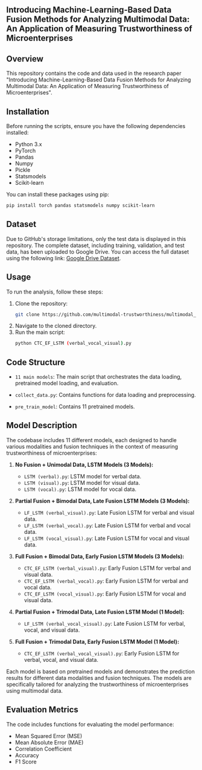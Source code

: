 
## Introducing Machine-Learning-Based Data Fusion Methods for Analyzing Multimodal Data: An Application of Measuring Trustworthiness of Microenterprises

## Overview
This repository contains the code and data used in the research paper "Introducing Machine-Learning-Based Data Fusion Methods for Analyzing Multimodal Data: An Application of Measuring Trustworthiness of Microenterprises". 

## Installation
Before running the scripts, ensure you have the following dependencies installed:
- Python 3.x
- PyTorch
- Pandas
- Numpy
- Pickle
- Statsmodels
- Scikit-learn

You can install these packages using pip:
```bash
pip install torch pandas statsmodels numpy scikit-learn
```


## Dataset
Due to GitHub's storage limitations, only the test data is displayed in this repository. The complete dataset, including training, validation, and test data, has been uploaded to Google Drive. You can access the full dataset using the following link: [Google Drive Dataset](https://drive.google.com/drive/folders/1EpMjVBAh1d9Zh73QkjpChoufGOqxBgvt).




## Usage
To run the analysis, follow these steps:
1. Clone the repository:
   ```bash
   git clone https://github.com/multimodal-trustworthiness/multimodal_trustworthiness.
   ```
2. Navigate to the cloned directory.
3. Run the main script:
   ```bash
   python CTC_EF_LSTM (verbal_vocal_visual).py
   ```


## Code Structure
- `11 main models`: The main script that orchestrates the data loading,  pretrained model loading, and evaluation.
  
- `collect_data.py`: Contains functions for data loading and preprocessing.
  
- `pre_train_model`: Contains 11 pretrained models.
  


## Model Description
The codebase includes 11 different models, each designed to handle various modalities and fusion techniques in the context of measuring trustworthiness of microenterprises:

1. **No Fusion + Unimodal Data, LSTM Models (3 Models):**
   - `LSTM (verbal).py`: LSTM model for verbal data.
   - `LSTM (visual).py`: LSTM model for visual data.
   - `LSTM (vocal).py`: LSTM model for vocal data.

2. **Partial Fusion + Bimodal Data, Late Fusion LSTM Models (3 Models):**
   - `LF_LSTM (verbal_visual).py`: Late Fusion LSTM for verbal and visual data.
   - `LF_LSTM (verbal_vocal).py`: Late Fusion LSTM for verbal and vocal data.
   - `LF_LSTM (vocal_visual).py`: Late Fusion LSTM for vocal and visual data.

3. **Full Fusion + Bimodal Data, Early Fusion LSTM Models (3 Models):**
   - `CTC_EF_LSTM (verbal_visual).py`: Early Fusion LSTM for verbal and visual data.
   - `CTC_EF_LSTM (verbal_vocal).py`: Early Fusion LSTM for verbal and vocal data.
   - `CTC_EF_LSTM (vocal_visual).py`: Early Fusion LSTM for vocal and visual data.

4. **Partial Fusion + Trimodal Data, Late Fusion LSTM Model (1 Model):**
   - `LF_LSTM (verbal_vocal_visual).py`: Late Fusion LSTM for verbal, vocal, and visual data.

5. **Full Fusion + Trimodal Data, Early Fusion LSTM Model (1 Model):**
   - `CTC_EF_LSTM (verbal_vocal_visual).py`: Early Fusion LSTM for verbal, vocal, and visual data.

Each model is based on pretrained models and demonstrates the prediction results for different data modalities and fusion techniques. The models are specifically tailored for analyzing the trustworthiness of microenterprises using multimodal data.



## Evaluation Metrics
The code includes functions for evaluating the model performance:
- Mean Squared Error (MSE)
- Mean Absolute Error (MAE)
- Correlation Coefficient
- Accuracy
- F1 Score


